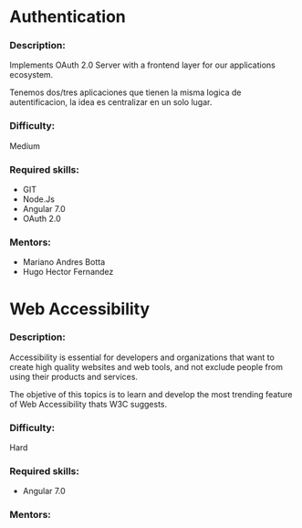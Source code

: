 
# Authentication

### Description:

Implements OAuth 2.0 Server with a frontend layer for our applications ecosystem. 

Tenemos dos/tres aplicaciones que tienen la misma logica de autentificacion, la idea es centralizar en un solo lugar.

### Difficulty:
Medium

### Required skills:
- GIT
- Node.Js
- Angular 7.0
- OAuth 2.0

### Mentors:
- Mariano Andres Botta
- Hugo Hector Fernandez

# Web Accessibility 

### Description:

Accessibility is essential for developers and organizations that want to create high quality websites and web tools, and not exclude people from using their products and services.

The objetive of this topics is to learn and develop the most trending feature of Web Accessibility thats W3C suggests. 


### Difficulty:
Hard

### Required skills:
- Angular 7.0

### Mentors:

